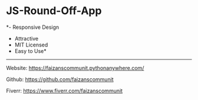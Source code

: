 # JS-Round-Off-App
*- Responsive Design
- Attractive
- MIT Licensed
- Easy to Use*

------------

Website: https://faizanscommunit.pythonanywhere.com/

Github: https://github.com/faizanscommunit

Fiverr: https://www.fiverr.com/faizanscommunit
